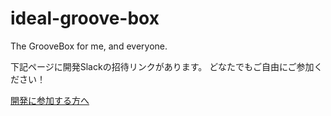# ideal-groove-box
The GrooveBox for me, and everyone.

下記ページに開発Slackの招待リンクがあります。
どなたでもご自由にご参加ください！

[開発に参加する方へ](https://github.com/centrevillage/ideal-groove-box/wiki/%E9%96%8B%E7%99%BA%E3%81%AB%E5%8F%82%E5%8A%A0%E3%81%99%E3%82%8B%E6%96%B9%E3%81%B8)
